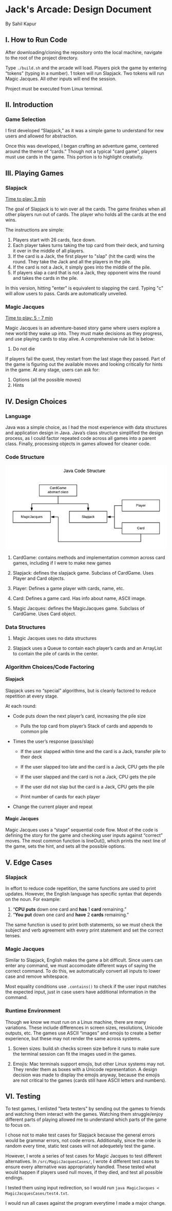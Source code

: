 # Jack's Arcade: Design Document
By Sahil Kapur

## I. How to Run Code
After downloading/cloning the repository onto the local machine, navigate to the root of the project directory.

Type `./build.sh` and the arcade will load. Players pick the game by entering “tokens” (typing in a number). 1 token will run Slapjack. Two tokens will run Magic Jacques. All other inputs will end the session.

Project must be executed from Linux terminal.

## II. Introduction

### Game Selection

I first developed “Slapjack,” as it was a simple game to understand for new users and allowed for abstraction.

Once this was developed, I began crafting an adventure game, centered around the theme of “cards.” Though not a typical "card game", players must use cards in the game. This portion is to highlight creativity.

## III. Playing Games

### Slapjack
<u>Time to play: 3 min</u>

The goal of Slapjack is to win over all the cards. The game finishes when all other players run out of cards. The player who holds all the cards at the end wins.

The instructions are simple:

1. Players start with 26 cards, face down.
2. Each player takes turns taking the top card from their deck, and turning it over in the middle of all players.
3. If the card is a Jack, the first player to "slap" (hit the card) wins the round. They take the Jack and all the players in the pile.
4. If the card is not a Jack, it simply goes into the middle of the pile.
5. If players slap a card that is not a Jack, they opponent wins the round and takes the cards in the pile.

In this version, hitting "enter" is equivalent to slapping the card. Typing "c" will allow users to pass. Cards are automatically unveiled.


### Magic Jacques
<u>Time to play: 5 - 7 min</u>

Magic Jacques is an adventure-based story game where users explore a new world they wake up into. They must make decisions as they progress, and use playing cards to stay alive. A comprehensive rule list is below:

1.	Do not die

If players fail the quest, they restart from the last stage they passed. Part of the game is figuring out the available moves and looking critically for hints in the game. At any stage, users can ask for:

1.	Options (all the possible moves)
2.	Hints

## IV. Design Choices

### Language

Java was a simple choice, as I had the most experience with data structures and application design in Java. Java’s class structure simplified the design process, as I could factor repeated code across all games into a parent class. Finally, processing objects in games allowed for cleaner code.

### Code Structure

![](https://raw.githubusercontent.com/sahilsk11/arcade/master/documentation/JavaStructure.png)

1.  CardGame: contains methods and implementation common across card games, including if I were to make new games

2. Slapjack: defines the slapjack game. Subclass of CardGame. Uses Player and Card objects.

3.	Player: Defines a game player with cards, name, etc.

4. Card: Defines a game card. Has info about name, ASCII image.

5. Magic Jacques: defines the MagicJacques game. Subclass of CardGame. Uses Card object. 

### Data Structures

1. Magic Jacques uses no data structures

2. Slapjack uses a Queue to contain each player’s cards and an ArrayList to contain the pile of cards in the center.

### Algorithm Choices/Code Factoring

#### Slapjack

Slapjack uses no “special” algorithms, but is cleanly factored to reduce repetition at every stage.

At each round:

- Code puts down the next player’s card, increasing the pile size

  - Pulls the top card from player’s Stack of cards and appends to common pile

- Times the user’s response (pass/slap)

  - If the user slapped within time and the card is a Jack, transfer pile to their deck

  - If the user slapped too late and the card is a Jack, CPU gets the pile
  - If the user slapped and the card is not a Jack, CPU gets the pile

  - If the user did not slap but the card is a Jack, CPU gets the pile

  - Print number of cards for each player

- Change the current player and repeat

#### Magic Jacques

Magic Jacques uses a “stage” sequential code flow. Most of the code is defining the story for the game and checking user inputs against “correct” moves. The most common function is lineOut(), which prints the next line of the game, sets the hint, and sets all the possible options.

## V. Edge Cases

### Slapjack

 In effort to reduce code repetition, the same functions are used to print updates. However, the English language has specific syntax that depends on the noun. For example:

1.	“<strong>CPU</strong> <strong>puts</strong> down one card and <strong>has</strong> 1 <strong>card</strong> remaining.”
2.	“<strong>You</strong> <strong>put</strong> down one card and <strong>have</strong> 2 <strong>cards</strong> remaining.”

The same function is used to print both statements, so we must check the subject and verb agreement with every print statement and set the correct tenses.

### Magic Jacques

Similar to Slapjack, English makes the game a bit difficult. Since users can enter any command, we must accomodate different ways of saying the correct command. To do this, we automatically convert all inputs to lower case and remove whitespace. 

Most equality conditions use `.contains()` to check if the user input matches the expected input, just in case users have additional information in the command.

### Runtime Environment

Though we know we must run on a Linux machine, there are many variations. These include differences in screen sizes, resolutions, Unicode outputs, etc. The games use ASCII “images” and emojis to create a better experience, but these may not render the same across systems.

1. Screen sizes: build.sh checks screen size before it runs to make sure the terminal session can fit the images used in the games.

2. Emojis: Mac terminals support emojis, but other Linux systems may not. They render them as boxes with a Unicode representation. A design decision was made to display the emojis anyway, because the emojis are not critical to the games (cards still have ASCII letters and numbers).

## VI. Testing

To test games, I enlisted "beta testers" by sending out the games to friends and watching them interact with the games. Watching them struggle/enjoy different parts of playing allowed me to understand which parts of the game to focus on.

I chose not to make test cases for Slapjack because the general errors would be grammar errors, not code errors. Additionally, since the order is random every time, static test cases will not adequetely test the game.

However, I wrote a series of test cases for Magic Jacques to test different alternatives. In `/src/MagicJacquesCases/`, I wrote 4 different test cases to ensure every alternative was appropriately handled. These tested what would happen if players used null moves, if they died, and test all possible endings.

I tested them using input redirection, so I would run `java MagicJacques < MagicJacquesCases/test4.txt`. 

I would run all cases against the program everytime I made a major change.
